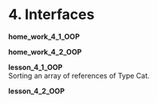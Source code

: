 <h1> 4. Interfaces </h1>

<p>
<b> home_work_4_1_OOP </b><br>
 
</p>

<p>
<b> home_work_4_2_OOP </b><br>

</p>

<p>
<b> lesson_4_1_OOP </b><br>
Sorting an array of references of Type Cat.
</p>

<p>
<b> lesson_4_2_OOP </b><br>

</p>